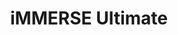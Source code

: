 ---
title: "iMMERSE Ultimate"
layout: default
nav_order: 3
parent: Shader Repositories
has_toc: true
has_children: true
---